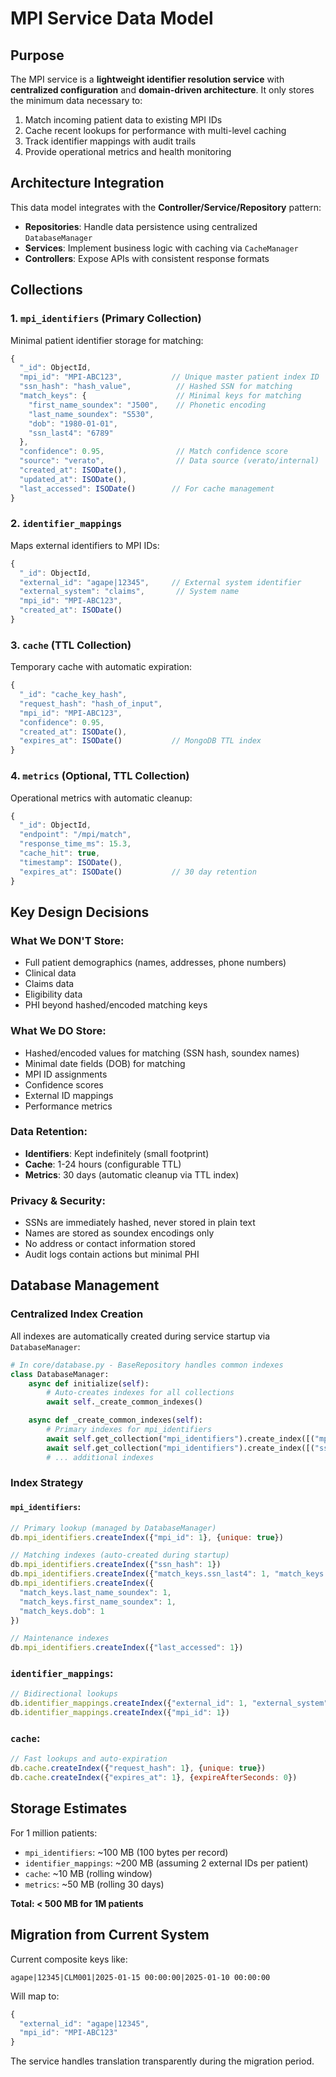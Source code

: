 # MPI Service Data Model

## Purpose
The MPI service is a **lightweight identifier resolution service** with **centralized configuration** and **domain-driven architecture**. It only stores the minimum data necessary to:
1. Match incoming patient data to existing MPI IDs
2. Cache recent lookups for performance with multi-level caching
3. Track identifier mappings with audit trails
4. Provide operational metrics and health monitoring

## Architecture Integration
This data model integrates with the **Controller/Service/Repository** pattern:
- **Repositories**: Handle data persistence using centralized `DatabaseManager`
- **Services**: Implement business logic with caching via `CacheManager`
- **Controllers**: Expose APIs with consistent response formats

## Collections

### 1. `mpi_identifiers` (Primary Collection)
Minimal patient identifier storage for matching:

```javascript
{
  "_id": ObjectId,
  "mpi_id": "MPI-ABC123",           // Unique master patient index ID
  "ssn_hash": "hash_value",          // Hashed SSN for matching
  "match_keys": {                    // Minimal keys for matching
    "first_name_soundex": "J500",    // Phonetic encoding
    "last_name_soundex": "S530",
    "dob": "1980-01-01",
    "ssn_last4": "6789"
  },
  "confidence": 0.95,                // Match confidence score
  "source": "verato",                // Data source (verato/internal)
  "created_at": ISODate(),
  "updated_at": ISODate(),
  "last_accessed": ISODate()        // For cache management
}
```

### 2. `identifier_mappings`
Maps external identifiers to MPI IDs:

```javascript
{
  "_id": ObjectId,
  "external_id": "agape|12345",     // External system identifier
  "external_system": "claims",       // System name
  "mpi_id": "MPI-ABC123",
  "created_at": ISODate()
}
```

### 3. `cache` (TTL Collection)
Temporary cache with automatic expiration:

```javascript
{
  "_id": "cache_key_hash",
  "request_hash": "hash_of_input",
  "mpi_id": "MPI-ABC123",
  "confidence": 0.95,
  "created_at": ISODate(),
  "expires_at": ISODate()           // MongoDB TTL index
}
```

### 4. `metrics` (Optional, TTL Collection)
Operational metrics with automatic cleanup:

```javascript
{
  "_id": ObjectId,
  "endpoint": "/mpi/match",
  "response_time_ms": 15.3,
  "cache_hit": true,
  "timestamp": ISODate(),
  "expires_at": ISODate()           // 30 day retention
}
```

## Key Design Decisions

### What We DON'T Store:
- Full patient demographics (names, addresses, phone numbers)
- Clinical data
- Claims data
- Eligibility data
- PHI beyond hashed/encoded matching keys

### What We DO Store:
- Hashed/encoded values for matching (SSN hash, soundex names)
- Minimal date fields (DOB) for matching
- MPI ID assignments
- Confidence scores
- External ID mappings
- Performance metrics

### Data Retention:
- **Identifiers**: Kept indefinitely (small footprint)
- **Cache**: 1-24 hours (configurable TTL)
- **Metrics**: 30 days (automatic cleanup via TTL index)

### Privacy & Security:
- SSNs are immediately hashed, never stored in plain text
- Names are stored as soundex encodings only
- No address or contact information stored
- Audit logs contain actions but minimal PHI

## Database Management

### **Centralized Index Creation**
All indexes are automatically created during service startup via `DatabaseManager`:

```python
# In core/database.py - BaseRepository handles common indexes
class DatabaseManager:
    async def initialize(self):
        # Auto-creates indexes for all collections
        await self._create_common_indexes()

    async def _create_common_indexes(self):
        # Primary indexes for mpi_identifiers
        await self.get_collection("mpi_identifiers").create_index([("mpi_id", 1)], unique=True)
        await self.get_collection("mpi_identifiers").create_index([("ssn_hash", 1)])
        # ... additional indexes
```

### **Index Strategy**

#### `mpi_identifiers`:
```javascript
// Primary lookup (managed by DatabaseManager)
db.mpi_identifiers.createIndex({"mpi_id": 1}, {unique: true})

// Matching indexes (auto-created during startup)
db.mpi_identifiers.createIndex({"ssn_hash": 1})
db.mpi_identifiers.createIndex({"match_keys.ssn_last4": 1, "match_keys.dob": 1})
db.mpi_identifiers.createIndex({
  "match_keys.last_name_soundex": 1,
  "match_keys.first_name_soundex": 1,
  "match_keys.dob": 1
})

// Maintenance indexes
db.mpi_identifiers.createIndex({"last_accessed": 1})
```

### `identifier_mappings`:
```javascript
// Bidirectional lookups
db.identifier_mappings.createIndex({"external_id": 1, "external_system": 1}, {unique: true})
db.identifier_mappings.createIndex({"mpi_id": 1})
```

### `cache`:
```javascript
// Fast lookups and auto-expiration
db.cache.createIndex({"request_hash": 1}, {unique: true})
db.cache.createIndex({"expires_at": 1}, {expireAfterSeconds: 0})
```

## Storage Estimates

For 1 million patients:
- `mpi_identifiers`: ~100 MB (100 bytes per record)
- `identifier_mappings`: ~200 MB (assuming 2 external IDs per patient)
- `cache`: ~10 MB (rolling window)
- `metrics`: ~50 MB (rolling 30 days)

**Total: < 500 MB for 1M patients**

## Migration from Current System

Current composite keys like:
```
agape|12345|CLM001|2025-01-15 00:00:00|2025-01-10 00:00:00
```

Will map to:
```javascript
{
  "external_id": "agape|12345",
  "mpi_id": "MPI-ABC123"
}
```

The service handles translation transparently during the migration period.